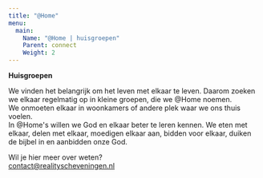 ```yaml
---
title: "@Home"
menu:
  main:
    Name: "@Home | huisgroepen"
    Parent: connect
    Weight: 2
---
```


**Huisgroepen**

We vinden het belangrijk om het leven met elkaar te leven. Daarom zoeken we elkaar regelmatig op in kleine groepen, die we @Home noemen.  
We onmoeten elkaar in woonkamers of andere plek waar we ons thuis voelen.  
In @Home's willen we God en elkaar beter te leren kennen. We eten met elkaar, delen met elkaar, moedigen elkaar aan, bidden voor elkaar, duiken de bijbel in en aanbidden onze God.

Wil je hier meer over weten?  
[contact@realityscheveningen.nl](mailto:contact@realityscheveningen.nl)
